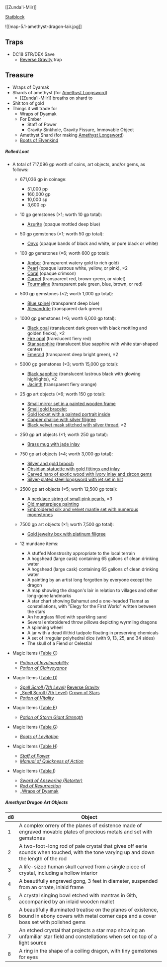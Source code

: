 
[[Zunda'i-Miir]]

[Statblock](https://www.dndbeyond.com/monsters/2059682-adult-amethyst-dragon)


![[map-5.1-amethyst-dragon-lair.jpg]]

## Traps

* DC18 STR/DEX Save
	* [Reverse Gravity](https://www.dndbeyond.com/spells/2233-reverse-gravity) trap
## Treasure

* Wraps of Dyamak
* Shards of amethyst (for [Amethyst Longsword](https://www.dndbeyond.com/magic-items/8569090-amethyst-longsword))
	* [[Zunda'i-Miir]] breaths on shard to 
* Shit ton of gold
* Things it will trade for
	* Wraps of Dyamak
	* For Ember
		* Staff of Power
		* Gravity Sinkhole, Gravity Fissure, Immovable Object
	* Amethyst Shard (for making [Amethyst Longsword](https://www.dndbeyond.com/magic-items/8569090-amethyst-longsword))
	* [Boots of Elvenkind](https://www.dndbeyond.com/magic-items/4587-boots-of-elvenkind)

##### Rolled Loot

- A total of 717,096 gp worth of coins, art objects, and/or gems, as follows:
	- 671,036 gp in coinage:
		- 51,000 pp
		- 160,000 gp
		- 10,000 sp
		- 3,600 cp
	
	- 10 gp gemstones (×1; worth 10 gp total):
		- [Azurite](https://5e.tools/items.html#azurite_dmg) (opaque mottled deep blue)
	
	- 50 gp gemstones (×1; worth 50 gp total):
		- [Onyx](https://5e.tools/items.html#onyx_dmg) (opaque bands of black and white, or pure black or white)
	
	- 100 gp gemstones (×6; worth 600 gp total):
		- [Amber](https://5e.tools/items.html#amber_dmg) (transparent watery gold to rich gold)
		- [Pearl](https://5e.tools/items.html#pearl_dmg) (opaque lustrous white, yellow, or pink), ×2
		- [Coral](https://5e.tools/items.html#coral_dmg) (opaque crimson)
		- [Garnet](https://5e.tools/items.html#garnet_dmg) (transparent red, brown-green, or violet)
		- [Tourmaline](https://5e.tools/items.html#tourmaline_dmg) (transparent pale green, blue, brown, or red)
	
	- 500 gp gemstones (×2; worth 1,000 gp total):
		- [Blue spinel](https://5e.tools/items.html#blue%20spinel_dmg) (transparent deep blue)
		- [Alexandrite](https://5e.tools/items.html#alexandrite_dmg) (transparent dark green)
	
	- 1000 gp gemstones (×6; worth 6,000 gp total):
		- [Black opal](https://5e.tools/items.html#black%20opal_dmg) (translucent dark green with black mottling and golden flecks), ×2
		- [Fire opal](https://5e.tools/items.html#fire%20opal_dmg) (translucent fiery red)
		- [Star sapphire](https://5e.tools/items.html#star%20sapphire_dmg) (translucent blue sapphire with white star-shaped center)
		- [Emerald](https://5e.tools/items.html#emerald_dmg) (transparent deep bright green), ×2
	
	- 5000 gp gemstones (×3; worth 15,000 gp total):
		- [Black sapphire](https://5e.tools/items.html#black%20sapphire_dmg) (translucent lustrous black with glowing highlights), ×2
		- [Jacinth](https://5e.tools/items.html#jacinth_dmg) (transparent fiery orange)
	
	- 25 gp art objects (×6; worth 150 gp total):
		- [Small mirror set in a painted wooden frame](https://5e.tools/items.html#small%20mirror%20set%20in%20a%20painted%20wooden%20frame_dmg)
		- [Small gold bracelet](https://5e.tools/items.html#small%20gold%20bracelet_dmg)
		- [Gold locket with a painted portrait inside](https://5e.tools/items.html#gold%20locket%20with%20a%20painted%20portrait%20inside_dmg)
		- [Copper chalice with silver filigree](https://5e.tools/items.html#copper%20chalice%20with%20silver%20filigree_dmg)
		- [Black velvet mask stitched with silver thread](https://5e.tools/items.html#black%20velvet%20mask%20stitched%20with%20silver%20thread_dmg), ×2
	
	- 250 gp art objects (×1; worth 250 gp total):
		- [Brass mug with jade inlay](https://5e.tools/items.html#brass%20mug%20with%20jade%20inlay_dmg)
	
	- 750 gp art objects (×4; worth 3,000 gp total):
		- [Silver and gold brooch](https://5e.tools/items.html#silver%20and%20gold%20brooch_dmg)
		- [Obsidian statuette with gold fittings and inlay](https://5e.tools/items.html#obsidian%20statuette%20with%20gold%20fittings%20and%20inlay_dmg)
		- [Carved harp of exotic wood with ivory inlay and zircon gems](https://5e.tools/items.html#carved%20harp%20of%20exotic%20wood%20with%20ivory%20inlay%20and%20zircon%20gems_dmg)
		- [Silver-plated steel longsword with jet set in hilt](https://5e.tools/items.html#silver-plated%20steel%20longsword%20with%20jet%20set%20in%20hilt_dmg)
	
	- 2500 gp art objects (×5; worth 12,500 gp total):
		- A [necklace string of small pink pearls](https://5e.tools/items.html#necklace%20string%20of%20small%20pink%20pearls_dmg), ×3
		- [Old masterpiece painting](https://5e.tools/items.html#old%20masterpiece%20painting_dmg)
		- [Embroidered silk and velvet mantle set with numerous moonstones](https://5e.tools/items.html#embroidered%20silk%20and%20velvet%20mantle%20set%20with%20numerous%20moonstones_dmg)
	
	- 7500 gp art objects (×1; worth 7,500 gp total):
		- [Gold jewelry box with platinum filigree](https://5e.tools/items.html#gold%20jewelry%20box%20with%20platinum%20filigree_dmg)
	
	- 12 mundane items:
		- A stuffed Monstrosity appropriate to the local terrain
		- A hogshead (large cask) containing 65 gallons of clean drinking water
		- A hogshead (large cask) containing 65 gallons of clean drinking water
		- A painting by an artist long forgotten by everyone except the dragon
		- A map showing the dragon's lair in relation to villages and other long-gone landmarks
		- A star chart showing Bahamut and a one-headed Tiamat as constellations, with "Elegy for the First World" written between the stars
		- An hourglass filled with sparkling sand
		- Several embroidered throw pillows depicting wyrmling dragons
		- A spinning wheel
		- A jar with a dead illithid tadpole floating in preserving chemicals
		- A set of irregular polyhedral dice (with 9, 13, 25, and 34 sides)
		- The skull of a Fiend or Celestial

- Magic Items ([Table C](https://5e.tools/tables.html#magic%20item%20table%20c_dmg))
	- _[Potion of Invulnerability](https://5e.tools/items.html#potion%20of%20invulnerability_dmg)_
	- _[Potion of Clairvoyance](https://5e.tools/items.html#potion%20of%20clairvoyance_dmg)_

- Magic Items ([Table D](https://5e.tools/tables.html#magic%20item%20table%20d_dmg))
	- _[Spell Scroll (7th Level)](https://5e.tools/items.html#spell%20scroll%20(7th%20level)_dmg)_ [Reverse Gravity](https://5e.tools/spells.html#reverse%20gravity_phb)
	- _[Spell Scroll (7th Level)](https://5e.tools/items.html#spell%20scroll%20(7th%20level)_dmg) [Crown of Stars](https://5e.tools/spells.html#crown%20of%20stars_xge)
	- _[Potion of Vitality](https://5e.tools/items.html#potion%20of%20vitality_dmg)_

- Magic Items ([Table E](https://5e.tools/tables.html#magic%20item%20table%20e_dmg))
	- _[Potion of Storm Giant Strength](https://5e.tools/items.html#potion%20of%20storm%20giant%20strength_dmg)_

- Magic Items ([Table G](https://5e.tools/tables.html#magic%20item%20table%20g_dmg))
	- _[Boots of Levitation](https://5e.tools/items.html#boots%20of%20levitation_dmg)_

- Magic Items ([Table H](https://5e.tools/tables.html#magic%20item%20table%20h_dmg))
	- _[Staff of Power](https://www.dndbeyond.com/magic-items/4764-staff-of-power)_
	- _[Manual of Quickness of Action](https://5e.tools/items.html#manual%20of%20quickness%20of%20action_dmg)_
    
- Magic Items ([Table I](https://5e.tools/tables.html#magic%20item%20table%20i_dmg))
	- _[Sword of Answering (Retorter)](https://5e.tools/items.html#sword%20of%20answering%20(retorter)_dmg)_
	- _[Rod of Resurrection](https://5e.tools/items.html#rod%20of%20resurrection_dmg)_
	- _[Wraps of Dyamak](https://www.dndbeyond.com/magic-items/7922187-_wraps-of-dyamak-rotld)

##### Amethyst Dragon Art Objects

|d8|Object|
|---|---|
|1|A complex orrery of the planes of existence made of engraved movable plates of precious metals and set with gemstones|
|2|A two-foot-long rod of pale crystal that gives off eerie sounds when touched, with the tone varying up and down the length of the rod|
|3|A life-sized human skull carved from a single piece of crystal, including a hollow interior|
|4|A beautifully engraved gong, 3 feet in diameter, suspended from an ornate, inlaid frame|
|5|A crystal singing bowl etched with mantras in Gith, accompanied by an inlaid wooden mallet|
|6|A beautifully illuminated treatise on the planes of existence, bound in ebony covers with metal corner caps and a cover boss set with polished gems|
|7|An etched crystal that projects a star map showing an unfamiliar star field and constellations when set on top of a light source|
|8|A ring in the shape of a coiling dragon, with tiny gemstones for eyes|

